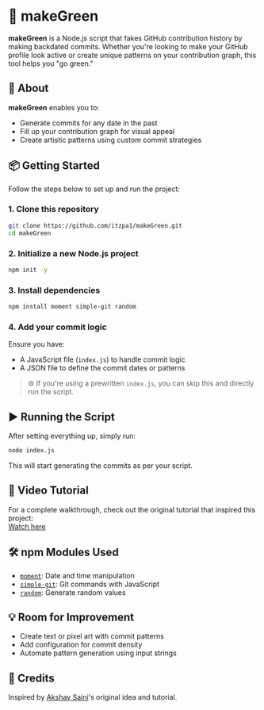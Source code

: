 # 🌿 makeGreen

**makeGreen** is a Node.js script that fakes GitHub contribution history by making backdated commits. Whether you're looking to make your GitHub profile look active or create unique patterns on your contribution graph, this tool helps you "go green."

## 🚀 About

**makeGreen** enables you to:
- Generate commits for any date in the past
- Fill up your contribution graph for visual appeal
- Create artistic patterns using custom commit strategies

## 📦 Getting Started

Follow the steps below to set up and run the project:

### 1. Clone this repository

```bash
git clone https://github.com/itzpa1/makeGreen.git
cd makeGreen
```

### 2. Initialize a new Node.js project

```bash
npm init -y
```

### 3. Install dependencies

```bash
npm install moment simple-git random
```

### 4. Add your commit logic

Ensure you have:
- A JavaScript file (`index.js`) to handle commit logic
- A JSON file to define the commit dates or patterns

> ⚙️ If you're using a prewritten `index.js`, you can skip this and directly run the script.

## ▶️ Running the Script

After setting everything up, simply run:

```bash
node index.js
```

This will start generating the commits as per your script.

## 🎥 Video Tutorial

For a complete walkthrough, check out the original tutorial that inspired this project:  
[Watch here](https://www.youtube.com/watch?v=G-EGDH50hGE)

## 🛠️ npm Modules Used

- [`moment`](https://www.npmjs.com/package/moment): Date and time manipulation
- [`simple-git`](https://www.npmjs.com/package/simple-git): Git commands with JavaScript
- [`random`](https://www.npmjs.com/package/random): Generate random values

## 💡 Room for Improvement

- Create text or pixel art with commit patterns
- Add configuration for commit density
- Automate pattern generation using input strings

## 🙌 Credits

Inspired by [Akshay Saini](https://github.com/akshaymarch7)'s original idea and tutorial.

